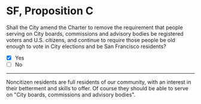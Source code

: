 # SF, Proposition C

Shall the City amend the Charter to remove the requirement that people serving on City boards, commissions and advisory bodies be registered voters and U.S. citizens, and continue to require those people be old enough to vote in City elections and be San Francisco residents?

- [x] Yes
- [ ] No

---

Noncitizen residents are full residents of our community, with an interest in their betterment and skills to offer.
Of course they should be able to serve on "City boards, commissions and advisory bodies".